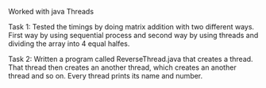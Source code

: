 Worked with java Threads

Task 1:
Tested the timings by doing matrix addition with two different ways. First way by using sequential process and second way by using threads and dividing the array into 4 equal halfes.

Task 2:
Written a program called ReverseThread.java that creates a thread. That thread then creates an another thread, which creates an another thread and so on. Every thread prints its name and number.
